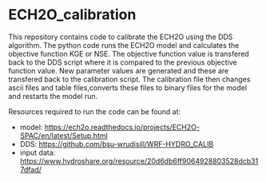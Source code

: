 # ECH2O_calibration
This repository contains code to calibrate the ECH2O using the DDS algorithm.
The python code runs the ECH2O model and calculates the objective function KGE or NSE. The objective function value is transfered back to the DDS script where it is compared to the previous objective function value. New parameter values are generated and these are transfered back to the calibration script. The calibration file then  changes ascii files and table files,converts these files to binary files for the model and restarts the model run. 

Resources required to run the code can be found at:
- model: https://ech2o.readthedocs.io/projects/ECH2O-SPAC/en/latest/Setup.html
- DDS: https://github.com/bsu-wrudisill/WRF-HYDRO_CALIB
- input data: https://www.hydroshare.org/resource/20d6db6ff9064928803528dcb317dfad/
